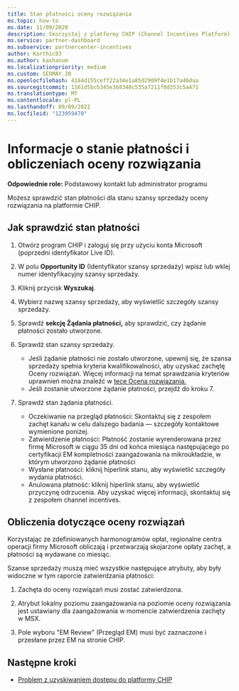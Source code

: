 ```yaml
---
title: Stan płatności oceny rozwiązania
ms.topic: how-to
ms.date: 11/09/2020
description: Skorzystaj z platformy CHIP (Channel Incentives Platform), aby znaleźć informacje o możliwościach oceny rozwiązań, ich obliczeniach i stanie płatności.
ms.service: partner-dashboard
ms.subservice: partnercenter-incentives
author: Karthic83
ms.author: kashanum
ms.localizationpriority: medium
ms.custom: SEOMAY.20
ms.openlocfilehash: 4184d155ceff22a34e1a85d2909f4e1b17a46daa
ms.sourcegitcommit: 1161d5bcb345e368348c535a7211f0d353c5a471
ms.translationtype: MT
ms.contentlocale: pl-PL
ms.lasthandoff: 09/09/2021
ms.locfileid: "123959470"
---
```

# <a name="solution-assessment-payment-status-and-calculation-info"></a>Informacje o stanie płatności i obliczeniach oceny rozwiązania

**Odpowiednie role:** Podstawowy kontakt lub administrator programu

Możesz sprawdzić stan płatności dla stanu szansy sprzedaży oceny rozwiązania na platformie CHIP.

## <a name="how-to-review-your-payment-status"></a>Jak sprawdzić stan płatności

1. Otwórz program CHIP i zaloguj się przy użyciu konta Microsoft (poprzedni identyfikator Live ID).
2. W polu **Opportunity ID** (Identyfikator szansy sprzedaży) wpisz lub wklej numer identyfikacyjny szansy sprzedaży.
3. Kliknij przycisk **Wyszukaj**.
4. Wybierz nazwę szansy sprzedaży, aby wyświetlić szczegóły szansy sprzedaży.
5. Sprawdź **sekcję Żądania płatności,** aby sprawdzić, czy żądanie płatności zostało utworzone.
6. Sprawdź stan szansy sprzedaży.

    - Jeśli żądanie płatności nie zostało utworzone, upewnij się, że szansa sprzedaży spełnia kryteria kwalifikowalności, aby uzyskać zachętę Oceny rozwiązań. Więcej informacji na temat sprawdzania kryteriów uprawnień można znaleźć w [tece Ocena rozwiązania.](chip-solution-assessment.md)
    - Jeśli zostanie utworzone żądanie płatności, przejdź do kroku 7.
7. Sprawdź stan żądania płatności.

    - Oczekiwanie na przegląd płatności: Skontaktuj się z zespołem zachęt kanału w celu dalszego badania — szczegóły kontaktowe wymienione poniżej.
    - Zatwierdzenie płatności: Płatność zostanie wyrenderowana przez firmę Microsoft w ciągu 35 dni od końca miesiąca następującego po certyfikacji EM kompletności zaangażowania na mikroukładzie, w którym utworzono żądanie płatności
    -  Wysłane płatności: kliknij hiperlink stanu, aby wyświetlić szczegóły wydania płatności.
    - Anulowana płatność: kliknij hiperlink stanu, aby wyświetlić przyczynę odrzucenia. Aby uzyskać więcej informacji, skontaktuj się z zespołem channel incentives.

## <a name="calculations-for-solutions-assessment"></a>Obliczenia dotyczące oceny rozwiązań

Korzystając ze zdefiniowanych harmonogramów opłat, regionalne centra operacji firmy Microsoft obliczają i przetwarzają skojarzone opłaty zachęt, a płatności są wydawane co miesiąc.

Szanse sprzedaży muszą mieć wszystkie następujące atrybuty, aby były widoczne w tym raporcie zatwierdzania płatności:

1. Zachęta do oceny rozwiązań musi zostać zatwierdzona.

1. Atrybut lokalny poziomu zaangażowania na poziomie oceny rozwiązania jest ustawiany dla zaangażowania w momencie zatwierdzenia zachęty w MSX.
 
1. Pole wyboru "EM Review" (Przegląd EM) musi być zaznaczone i przesłane przez EM na stronie CHIP.

## <a name="next-steps"></a>Następne kroki

- [Problem z uzyskiwaniem dostępu do platformy CHIP](chip-access-trouble.md) 
